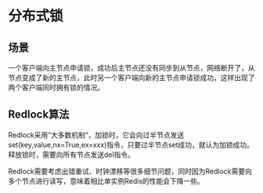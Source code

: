 # 分布式锁

## 场景
一个客户端向主节点申请锁，成功后主节点还没有同步到从节点，网络断开了，从节点变成了新的主节点，此时另一个客户端向新的主节点申请锁成功，这样出现了两个客户端同时拥有锁的情况。

## Redlock算法
Redlock采用”大多数机制“，加锁时，它会向过半节点发送set(key,value,nx=True,ex=xxx)指令，只要过半节点set成功，就认为加锁成功。释放锁时，需要向所有节点发送del指令。

Redlock需要考虑出错重试、时钟漂移等很多细节问题，同时因为Redlock需要向多个节点进行读写，意味着相比单实例Redis的性能会下降一些。


